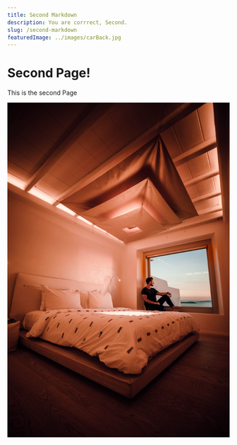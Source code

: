```yaml
---
title: Second Markdown
description: You are corrrect, Second.
slug: /second-markdown
featuredImage: ../images/carBack.jpg
---
```


# Second Page!

This is the second Page

![Relaxing man in Markdown](../images/relaxing_man.jpg)